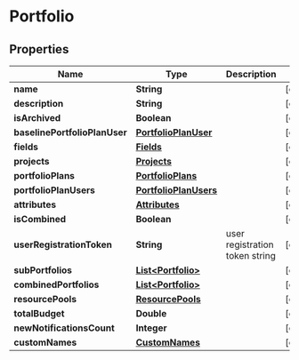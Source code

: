 
# Portfolio

## Properties
Name | Type | Description | Notes
------------ | ------------- | ------------- | -------------
**name** | **String** |  |  [optional]
**description** | **String** |  |  [optional]
**isArchived** | **Boolean** |  |  [optional]
**baselinePortfolioPlanUser** | [**PortfolioPlanUser**](PortfolioPlanUser.md) |  |  [optional]
**fields** | [**Fields**](Fields.md) |  |  [optional]
**projects** | [**Projects**](Projects.md) |  |  [optional]
**portfolioPlans** | [**PortfolioPlans**](PortfolioPlans.md) |  |  [optional]
**portfolioPlanUsers** | [**PortfolioPlanUsers**](PortfolioPlanUsers.md) |  |  [optional]
**attributes** | [**Attributes**](Attributes.md) |  |  [optional]
**isCombined** | **Boolean** |  |  [optional]
**userRegistrationToken** | **String** | user registration token string |  [optional]
**subPortfolios** | [**List&lt;Portfolio&gt;**](Portfolio.md) |  |  [optional]
**combinedPortfolios** | [**List&lt;Portfolio&gt;**](Portfolio.md) |  |  [optional]
**resourcePools** | [**ResourcePools**](ResourcePools.md) |  |  [optional]
**totalBudget** | **Double** |  |  [optional]
**newNotificationsCount** | **Integer** |  |  [optional]
**customNames** | [**CustomNames**](CustomNames.md) |  |  [optional]



